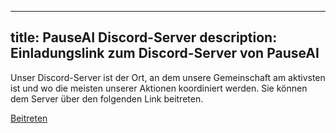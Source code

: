 

---
title: PauseAI Discord-Server
description: Einladungslink zum Discord-Server von PauseAI
---

Unser Discord-Server ist der Ort, an dem unsere Gemeinschaft am aktivsten ist und wo die meisten unserer Aktionen koordiniert werden.
Sie können dem Server über den folgenden Link beitreten.

[Beitreten](https://discord.gg/VhPHt5PRmK)